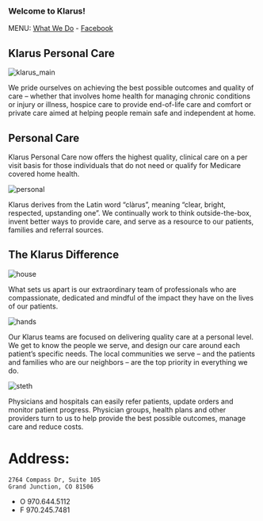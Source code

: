 ### Welcome to Klarus!
MENU: [What We Do](https://klaruspersonalcare.com/personal-care/) - [Facebook](https://www.facebook.com/KlarusPersonalCare/)
## Klarus Personal Care
![klarus_main](https://user-images.githubusercontent.com/77752302/147010289-8d9537cb-0c15-4ddf-aa6e-c84f660e1dbe.png)

We pride ourselves on achieving the best possible outcomes and quality of care – whether that involves home health for managing chronic conditions or injury or illness, hospice care to provide end-of-life care and comfort or private care aimed at helping people remain safe and independent at home.

## Personal Care

Klarus Personal Care now offers the highest quality, clinical care on a per visit basis for those individuals that do not need or qualify for Medicare covered home health.

![personal](https://user-images.githubusercontent.com/77752302/147010724-965b5b86-8c0c-4f84-8996-051137be4a45.jpg)

Klarus derives from the Latin word “clàrus”, meaning “clear, bright, respected, upstanding one”. We continually work to think outside-the-box, invent better ways to provide care, and serve as a resource to our patients, families and referral sources.

## The Klarus Difference

![house](https://user-images.githubusercontent.com/77752302/147011052-84bf7cb0-3341-4f91-a2b2-cb97d777897c.png)

What sets us apart is our extraordinary team of professionals who are compassionate, dedicated and mindful of the impact they have on the lives of our patients.

![hands](https://user-images.githubusercontent.com/77752302/147011075-dfca1cc4-b6e4-4d36-8e73-27c3d083eeaf.png)

Our Klarus teams are focused on delivering quality care at a personal level. We get to know the people we serve, and design our care around each patient’s specific needs. The local communities we serve – and the patients and families who are our neighbors – are the top priority in everything we do.

![steth](https://user-images.githubusercontent.com/77752302/147011096-07fbd6e2-7e7a-4178-ae4f-3e9e0596a668.png)

Physicians and hospitals can easily refer patients, update orders and monitor patient progress. Physician groups, health plans and other providers turn to us to help provide the best possible outcomes, manage care and reduce costs.

# Address:
```
2764 Compass Dr, Suite 105
Grand Junction, CO 81506
```
- O 970.644.5112
- F 970.245.7481
